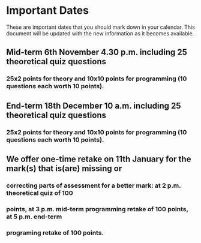 # Important Dates

These are important dates that you should mark down in your calendar. This document will be updated with the new information as it becomes available.

## Mid-term 6th November 4.30 p.m. including 25 theoretical quiz questions
### 25x2 points for theory and 10x10 points for programming (10 questions each worth 10 points).

## End-term 18th December 10 a.m. including 25 theoretical quiz questions
### 25x2 points for theory and 10x10 points for programming (10 questions each worth 10 points).



## We offer one-time retake on 11th January for the mark(s) that is(are) missing or
### correcting parts of assessment for a better mark: at 2 p.m. theoretical quiz of 100
### points, at 3 p.m. mid-term programming retake of 100 points, at 5 p.m. end-term
### programing retake of 100 points.

